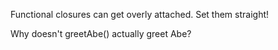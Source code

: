 Functional closures can get overly attached. Set them straight!

Why doesn't greetAbe() actually greet Abe?